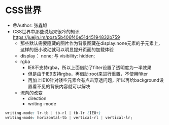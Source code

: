 # CSS世界

- @Author: 张鑫旭
- CSS世界中那些说起来很冷的知识 https://juejin.im/post/5b406f40e51d45194832b759 
  - 那些默认需要隐藏的图片作为背景图藏在display:none元素的子元素上，这样的细小改动就可以明显提升页面的加载体验
  - display： none; 与 visibility: hidden;
  - rgba
    - IE8不支持rgba，所以上面借助了filter设置了透明度为一半效果
    - 但是由于IE9支持rgba，再借助:root来进行重置，不使用filter
    - 再加上IE10针对镂空元素会有点击穿透问题，所以再给background设置看不见的背景内容就可以解决
  - 流向的改变
    - direction
    - writing-mode

```css
writing-mode: lr-tb | tb-rl | tb-lr (IE8+)
writing-mode: horizontal-tb | vertical-rl | vertical-lr;
```